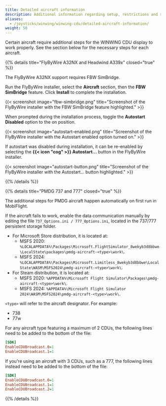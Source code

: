 ```yaml
---
title: Detailed aircraft information
description: Additional information regarding setup, restrictions and specialties of certain aircraft.
aliases:
  - /joysticks/winwing/winwing-cdu/detailed-aircraft-information/
weight: 50
---
```


Certain aircraft require additional steps for the WINWING CDU display to work properly. See the section below for the necessary steps for each aircraft.

{{% details title="FlyByWire A32NX and Headwind A339x" closed="true" %}}

The FlyByWire A32NX support requires FBW SimBridge.

Run the FlyByWire installer, select the **Aircraft** section, then the **FBW SimBridge** feature. Click **Install** to complete the installation.

{{< screenshot image="fbw-simbridge.png" title="Screenshot of the FlyByWire installer with the FBW SimBridge feature highlighted." >}}

When prompted during the installation process, toggle the **Autostart Disabled** option to the on position.

{{< screenshot image="autostart-enabled.png" title="Screenshot of the FlyByWire installer with the Autostart enabled option turned on." >}}

If autostart was disabled during installation, it can be re-enabled by selecting the **{{< icon "cog" >}} Autostart...** button in the FlyByWire installer.

{{< screenshot image="autostart-button.png" title="Screenshot of the FlyByWire installer with the Autostart... button highlighted." >}}

{{% /details %}}

{{% details title="PMDG 737 and 777" closed="true" %}}

The additional steps for PMDG aircraft happen automatically on first run in MobiFlight.

If the aircraft fails to work, enable the data communication manually by editing the file `737_Options.ini / 777_Options.ini`, located in the 737/777 persistent storage folder.

- For Microsoft Store distribution, it is located at:
  - MSFS 2020: `%LOCALAPPDATA%\Packages\Microsoft.FlightSimulator_8wekyb3d8bbwe\LocalState\packages\pmdg-aircraft-<type>\work\`.
  - MSFS 2024: `%LOCALAPPDATA%\Packages\Microsoft.Limitless_8wekyb3d8bbwe\LocalState\WASM\MSFS2024\pmdg-aircraft-<type>\work\`.
- For Steam distribution, it is located at:
  - MSFS 2020: `%APPDATA%\Microsoft Flight Simulator\Packages\pmdg-aircraft-<type>\work\`.
  - MSFS 2024: `%APPDATA%\Microsoft Flight Simulator 2024\WASM\MSFS2024\pmdg-aircraft-<type>\work\`.

`<type>` will refer to the aircraft designator. For example:

- 738
- 77w

For any aircraft type featuring a maximum of 2 CDUs, the following lines need to be added to the bottom of the file:

```ini
[SDK]
EnableCDUBroadcast.0=1
EnableCDUBroadcast.1=1
```

If you're using an aircraft with 3 CDUs, such as a 777, the following lines instead need to be added to the bottom of the file:

```ini
[SDK]
EnableCDUBroadcast.0=1
EnableCDUBroadcast.1=1
EnableCDUBroadcast.2=1
```

{{% /details %}}
